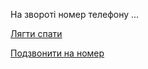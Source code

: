 На звороті номер телефону ...

[Лягти спати](ukrainian/marshmallow.md)

[Подзвонити на номер](call/call.md )
